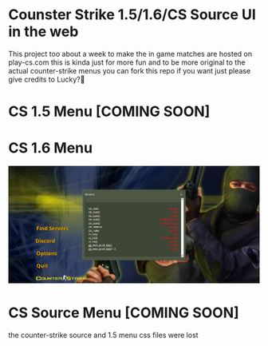 # Counster Strike 1.5/1.6/CS Source UI in the web

This project too about a week to make the in game
matches are hosted on play-cs.com this is kinda
just for more fun and to be more original
to the actual counter-strike menus you can fork
this repo if you want just please give credits to Lucky?🥞

# CS 1.5 Menu [COMING SOON]

# CS 1.6 Menu
![CS 1.6 Menu](GithubScreenshots/screenshot.png)

# CS Source Menu [COMING SOON]


the counter-strike source and 1.5 menu css files were lost

